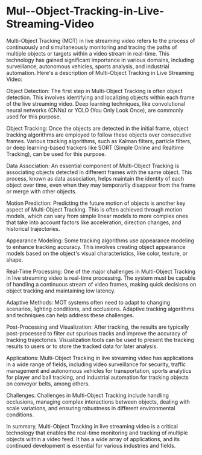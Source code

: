 # Mul--Object-Tracking-in-Live-Streaming-Video

Multi-Object Tracking (MOT) in live streaming video refers to the process of continuously and simultaneously monitoring and tracing the paths of multiple objects or targets within a video stream in real-time. This technology has gained significant importance in various domains, including surveillance, autonomous vehicles, sports analysis, and industrial automation. Here's a description of Multi-Object Tracking in Live Streaming Video:

Object Detection: The first step in Multi-Object Tracking is often object detection. This involves identifying and localizing objects within each frame of the live streaming video. Deep learning techniques, like convolutional neural networks (CNNs) or YOLO (You Only Look Once), are commonly used for this purpose.

Object Tracking: Once the objects are detected in the initial frame, object tracking algorithms are employed to follow these objects over consecutive frames. Various tracking algorithms, such as Kalman filters, particle filters, or deep learning-based trackers like SORT (Simple Online and Realtime Tracking), can be used for this purpose.

Data Association: An essential component of Multi-Object Tracking is associating objects detected in different frames with the same object. This process, known as data association, helps maintain the identity of each object over time, even when they may temporarily disappear from the frame or merge with other objects.

Motion Prediction: Predicting the future motion of objects is another key aspect of Multi-Object Tracking. This is often achieved through motion models, which can vary from simple linear models to more complex ones that take into account factors like acceleration, direction changes, and historical trajectories.

Appearance Modeling: Some tracking algorithms use appearance modeling to enhance tracking accuracy. This involves creating object appearance models based on the object's visual characteristics, like color, texture, or shape.

Real-Time Processing: One of the major challenges in Multi-Object Tracking in live streaming video is real-time processing. The system must be capable of handling a continuous stream of video frames, making quick decisions on object tracking and maintaining low latency.

Adaptive Methods: MOT systems often need to adapt to changing scenarios, lighting conditions, and occlusions. Adaptive tracking algorithms and techniques can help address these challenges.

Post-Processing and Visualization: After tracking, the results are typically post-processed to filter out spurious tracks and improve the accuracy of tracking trajectories. Visualization tools can be used to present the tracking results to users or to store the tracked data for later analysis.

Applications: Multi-Object Tracking in live streaming video has applications in a wide range of fields, including video surveillance for security, traffic management and autonomous vehicles for transportation, sports analytics for player and ball tracking, and industrial automation for tracking objects on conveyor belts, among others.

Challenges: Challenges in Multi-Object Tracking include handling occlusions, managing complex interactions between objects, dealing with scale variations, and ensuring robustness in different environmental conditions.

In summary, Multi-Object Tracking in live streaming video is a critical technology that enables the real-time monitoring and tracking of multiple objects within a video feed. It has a wide array of applications, and its continued development is essential for various industries and fields.
